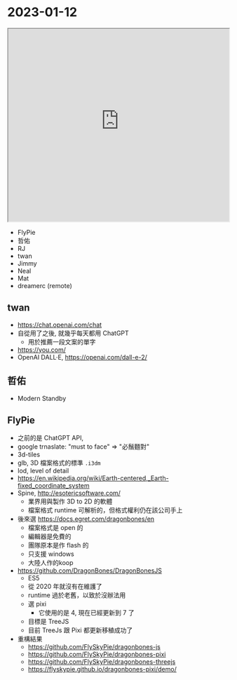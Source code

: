 # 2023-01-12

<iframe src="https://photos.hackingthursday.org/2023-01-12" width="100%" height="440px"></iframe>

- FlyPie
- 哲佑
- RJ
- twan
- Jimmy
- Neal
- Mat
- dreamerc (remote)

## twan

- <https://chat.openai.com/chat>
- 自從用了之後, 就幾乎每天都用 ChatGPT
    - 用於推薦一段文案的單字
- <https://you.com/>
- OpenAI DALL·E, <https://openai.com/dall-e-2/>


## 哲佑

- Modern Standby


## FlyPie

- 之前的是 ChatGPT API, 
- google trnaslate: "must to face" => "必鬚麵對"
- 3d-tiles
- glb, 3D 檔案格式的標準 `.i3dm`
- lod, level of detail
- <https://en.wikipedia.org/wiki/Earth-centered,_Earth-fixed_coordinate_system>
- Spine, http://esotericsoftware.com/
    - 業界用與製作 3D to 2D 的軟體
    - 檔案格式 runtime 可解析的，但格式權利仍在該公司手上
- 後來選 https://docs.egret.com/dragonbones/en
    - 檔案格式是 open 的 
    - 編輯器是免費的
    - 團隊原本是作 flash 的
    - 只支援 windows
    - 大陸人作的koop
- https://github.com/DragonBones/DragonBonesJS
    - ES5 
    - 從 2020 年就沒有在維護了
    - runtime 過於老舊，以致於沒辦法用
    - 選 pixi
        - 它使用的是 4, 現在已經更新到 7 了
    - 目標是 TreeJS
    - 目前 TreeJs 跟 Pixi 都更新移稙成功了
- 重構結果
  - https://github.com/FlySkyPie/dragonbones-js
  - https://github.com/FlySkyPie/dragonbones-pixi
  - https://github.com/FlySkyPie/dragonbones-threejs
  - https://flyskypie.github.io/dragonbones-pixi/demo/

